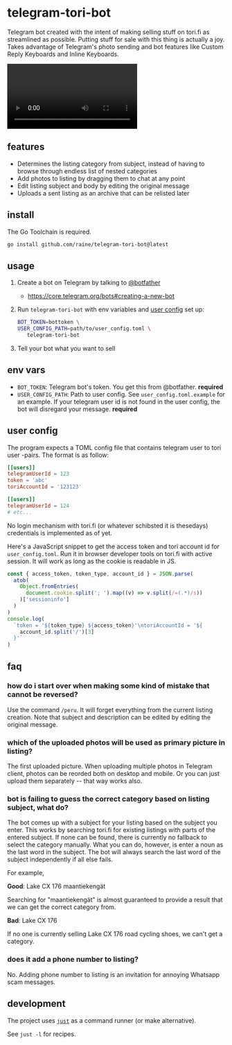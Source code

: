 # telegram-tori-bot

Telegram bot created with the intent of making selling stuff on tori.fi as
streamlined as possible. Putting stuff for sale with this thing is actually a
joy. Takes advantage of Telegram's photo sending and bot features like Custom
Reply Keyboards and Inline Keyboards.

<video src="https://user-images.githubusercontent.com/11027/161634069-6462e726-bfe6-4340-8bec-1ae41a21ae6c.mp4"></video>

## features

- Determines the listing category from subject, instead of having to browse
  through endless list of nested categories
- Add photos to listing by dragging them to chat at any point
- Edit listing subject and body by editing the original message
- Uploads a sent listing as an archive that can be relisted later

## install

The Go Toolchain is required.

```sh
go install github.com/raine/telegram-tori-bot@latest
```

## usage

1. Create a bot on Telegram by talking to [@botfather](https://t.me/botfather)
   - https://core.telegram.org/bots#creating-a-new-bot
2. Run `telegram-tori-bot` with env variables and [user config](#env-vars) set
   up:

   ```sh
   BOT_TOKEN=bottoken \
   USER_CONFIG_PATH=path/to/user_config.toml \
      telegram-tori-bot
   ```

3. Tell your bot what you want to sell

## env vars

- `BOT_TOKEN`: Telegram bot's token. You get this from @botfather. **required**
- `USER_CONFIG_PATH`: Path to user config. See `user_config.toml.example` for an
  example. If your telegram user id is not found in the user config, the bot
  will disregard your message. **required**

## user config

The program expects a TOML config file that contains telegram user to tori user
-pairs. The format is as follow:

```toml
[[users]]
telegramUserId = 123
token = 'abc'
toriAccountId = '123123'

[[users]]
telegramUserId = 124
# etc...
```

No login mechanism with tori.fi (or whatever schibsted it is thesedays)
credentials is implemented as of yet.

Here's a JavaScript snippet to get the access token and tori account id for
`user_config.toml`. Run it in browser developer tools on tori.fi with active
session. It will work as long as the cookie is readable in JS.

```js
const { access_token, token_type, account_id } = JSON.parse(
  atob(
    Object.fromEntries(
      document.cookie.split('; ').map((v) => v.split(/=(.*)/s))
    )['sessioninfo']
  )
)
console.log(
  `token = '${token_type} ${access_token}'\ntoriAccountId = '${
    account_id.split('/')[3]
  }'`
)
```

## faq

### how do i start over when making some kind of mistake that cannot be reversed?

Use the command `/peru`. It will forget everything from the current listing
creation. Note that subject and description can be edited by editing the
original message.

### which of the uploaded photos will be used as primary picture in listing?

The first uploaded picture. When uploading multiple photos in Telegram client,
photos can be reorded both on desktop and mobile. Or you can just upload them
separately -- that way works also.

### bot is failing to guess the correct category based on listing subject, what do?

The bot comes up with a subject for your listing based on the subject you enter.
This works by searching tori.fi for existing listings with parts of the entered
subject. If none can be found, there is currently no fallback to select the
category manually. What you can do, however, is enter a noun as the last word in
the subject. The bot will always search the last word of the subject
independently if all else fails.

For example,

**Good**: Lake CX 176 maantiekengät

Searching for "maantiekengät" is almost guaranteed to provide a result that we
can get the correct category from.

**Bad**: Lake CX 176

If no one is currently selling Lake CX 176 road cycling shoes, we can't get a
category.

### does it add a phone number to listing?

No. Adding phone number to listing is an invitation for annoying Whatsapp scam
messages.

## development

The project uses [`just`](https://github.com/casey/just) as a command runner (or
make alternative).

See `just -l` for recipes.
